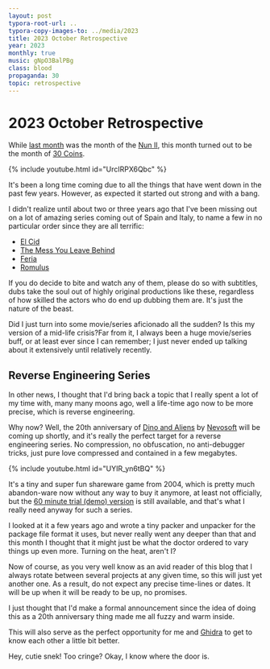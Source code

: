 ```yaml
---
layout: post
typora-root-url: ..
typora-copy-images-to: ../media/2023
title: 2023 October Retrospective
year: 2023
monthly: true
music: gNpO3BalPBg
class: blood
propaganda: 30
topic: retrospective
---
```

2023 October Retrospective
==========================
While [last month][lastmonth] was the month of the [Nun II][nun2], this month turned out to be the month of [30 Coins][30coins].

{% include youtube.html id="UrcIRPX6Qbc" %}

It's been a long time coming due to all the things that have went down in the past few years. However, as expected it started out strong and with a bang.

I didn't realize until about two or three years ago that I've been missing out on a lot of amazing series coming out of Spain and Italy, to name a few in no particular order since they are all terrific:

- [El Cid][elcid]
- [The Mess You Leave Behind][themessyouleavebehind]
- [Feria][feria]
- [Romulus][romulus]

If you do decide to bite and watch any of them, please do so with subtitles, dubs take the soul out of highly original productions like these, regardless of how skilled the actors who do end up dubbing them are. It's just the nature of the beast.

Did I just turn into some movie/series aficionado all the sudden? Is this my version of a mid-life crisis?Far from it, I always been a huge movie/series buff, or at least ever since I can remember; I just never ended up talking about it extensively until relatively recently.

## Reverse Engineering Series

In other news, I thought that I'd bring back a topic that I really spent a lot of my time with, many many moons ago, well a life-time ago now to be more precise, which is reverse engineering.

Why now? Well, the 20th anniversary of [Dino and Aliens][dinoandaliens] by [Nevosoft][nevosoft] will be coming up shortly, and it's really the perfect target for a reverse engineering series. No compression, no obfuscation, no anti-debugger tricks, just pure love compressed and contained in a few megabytes.

{% include youtube.html id="UYIR_yn6tBQ" %}

It's a tiny and super fun shareware game from 2004, which is pretty much abandon-ware now without any way to buy it anymore, at least not officially, but the [60 minute trial (demo) version][dimoaliensdemo] is still available, and that's what I really need anyway for such a series.

I looked at it a few years ago and wrote a tiny packer and unpacker for the package file format it uses, but never really went any deeper than that and this month I thought that it might just be what the doctor ordered to vary things up even more. Turning on the heat, aren't I?

Now of course, as you very well know as an avid reader of this blog that I always rotate between several projects at any given time, so this will just yet another one. As a result, do not expect any precise time-lines or dates. It will be up when it will be ready to be up, no promises. 

I just thought that I'd make a formal announcement since the idea of doing this as a 20th anniversary thing made me all fuzzy and warm inside.

This will also serve as the perfect opportunity for me and [Ghidra][ghidra] to get to know each other a little bit better.

Hey, cutie snek! Too cringe? Okay, I know where the door is.

[nun2]: https://en.wikipedia.org/wiki/The_Nun_II
[lastmonth]: /2023/10/31/2023-october-retrospective/
[30coins]: https://en.wikipedia.org/wiki/30_Coins
[elcid]: https://en.wikipedia.org/wiki/El_Cid_(TV_series)
[themessyouleavebehind]: https://en.wikipedia.org/wiki/The_Mess_You_Leave_Behind
[feria]: https://en.wikipedia.org/wiki/Feria:_The_Darkest_Light
[romulus]: https://en.wikipedia.org/wiki/Romulus_(TV_series)
[dinoandaliens]: https://web.archive.org/web/20040602224739/http://www.nevosoft.com/dino/dino.html
[nevosoft]: https://web.archive.org/web/20040612095041/http://www.nevosoft.com/
[dimoaliensdemo]: https://archive.org/details/dino_demo
[ghidra]: https://en.wikipedia.org/wiki/Ghidra
